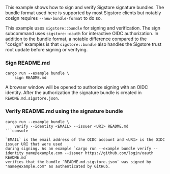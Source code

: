 This example shows how to sign and verify Sigstore signature bundles. The bundle
format used here is supported by most Sigstore clients but notably cosign requires
`--new-bundle-format` to do so.

This example uses `sigstore::bundle` for signing and verification. The sign subcommand uses
`sigstore::oauth` for interactive OIDC authorization. In addition to the bundle format, a
notable difference compared to the "cosign" examples is that `sigstore::bundle` also handles
the Sigstore trust root update before signing or verifying.

### Sign README.md

```console
cargo run --example bundle \
    sign README.md
```

A browser window will be opened to authorize signing with an OIDC identity.
After the authorization the signature bundle is created in `README.md.sigstore.json`.

### Verify README.md using the signature bundle

```console
cargo run --example bundle \
    verify --identity <EMAIL> --issuer <URI> README.md
```console

`EMAIL` is the email address of the OIDC account and <URI> is the OIDC issuer URI that were used
during signing. As an example `cargo run --example bundle verify --identity name@example.com --issuer https://github.com/login/oauth README.md`
verifies that the bundle `README.md.sigstore.json` was signed by "name@example.com" as authenticated by GitHub.
